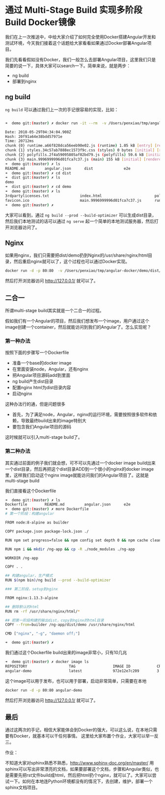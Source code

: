 # 通过 Multi-Stage Build 实现多阶段Build Docker镜像

我们在上一次推送中，中给大家介绍了如何完全使用Docker搭建Angular开发和测试环境，今天我们接着这个话题给大家看看如果通过Docker部署Angular项目。

我们先看看假如没有Docker，我们一般怎么去部署Angular项目，这里我们只是简要的说一下，具体大家可以search一下。简单来说，就是两步：

* ng build
* 部署到nginx

## ng build

``ng build`` 可以通过我们上一次的手记很容易的实现，比如：

```bash

➜  demo git:(master) ✗ docker run -it --rm  -v /Users/penxiao/tmp/angular-docker/demo:/app xiaopeng163/angular-docker ng build --prod --build-optimizer

Date: 2018-05-29T04:34:04.908Z
Hash: 20f91a64e38bdd57971e
Time: 20712ms
chunk {0} runtime.a66f828dca56eeb90e02.js (runtime) 1.05 kB [entry] [rendered]
chunk {1} styles.34c57ab7888ec1573f9c.css (styles) 0 bytes [initial] [rendered]
chunk {2} polyfills.2f4a59095805af02bd79.js (polyfills) 59.6 kB [initial] [rendered]
chunk {3} main.9996999996d01fca7c37.js (main) 155 kB [initial] [rendered]
➜  demo git:(master) ✗ ls
README.md         angular.json      dist              e2e               node_modules      package-lock.json package.json      src               tsconfig.json     tslint.json
➜  demo git:(master) ✗ cd dist
➜  dist git:(master) ✗ ls
demo
➜  dist git:(master) ✗ cd demo
➜  demo git:(master) ✗ ls
3rdpartylicenses.txt              index.html                        polyfills.2f4a59095805af02bd79.js styles.34c57ab7888ec1573f9c.css
favicon.ico                       main.9996999996d01fca7c37.js      runtime.a66f828dca56eeb90e02.js
➜  demo git:(master) ✗
```

大家可以看到，通过 ``ng build --prod --build-optimizer`` 可以生成dist目录，然后我们本地测试的话可以通过 ``ng serve`` 起一个简单的本地测试服务器，然后打开浏览器访问了。

## Nginx

如果用nginx，我们只需要把dist/demo扔到Nginx的/usr/share/nginx/html目录，然后重启nginx就可以了，这个过程也可以通过Docker实现。

```bash
docker run -d -p 80:80  -v /Users/penxiao/tmp/angular-docker/demo/dist/demo:/usr/share/nginx/html nginx:1.13.3-alpine
```

然后打开浏览器访问 http://127.0.0.1/ 就可以了。

## 二合一

所谓multi-stage build其实就是一个二合一的过程。

假如我们有一个Angular的项目，然后我们想发布一个image，用户通过这个image创建一个container，然后就能访问到我们的Angular了。怎么实现呢？

### 第一种办法

按照下面的步骤写一个Dockerfile

* 准备一个base的docker image
* 在里面安装node，Angular，还有nginx
* 把Angular项目源码add到里面
* ng build产生dist目录
* 配置nginx html为dist目录内容
* 启动nginx

这种办法行的通，但是问题很多

* 首先，为了满足node，Angular，nginx的运行环境，需要按照很多软件和依赖，导致最终build出来的image特别大
* 要包含我们Angular项目的源码

这时候就可以引入multi-stage build了。

### 第二种办法

其实通过前面的例子我们就会想，可不可以先通过一个docker image build出来一个dist目录，然后再把这个dist目录ADD到一个很小的nginx的docker image里，这样我们启动这个nginx image就能访问我们的Angular项目了。这就是multi-stage build

我们直接看这个Dockerfile

```bash
➜  demo git:(master) ✗ ls
Dockerfile        README.md         angular.json      e2e               node_modules      package-lock.json package.json      src               tsconfig.json     tslint.json
➜  demo git:(master) ✗ more Dockerfile
# 第一个阶段：构建angular

FROM node:8-alpine as builder

COPY package.json package-lock.json ./

RUN npm set progress=false && npm config set depth 0 && npm cache clean --force

RUN npm i && mkdir /ng-app && cp -R ./node_modules ./ng-app

WORKDIR /ng-app

COPY . .

## 构建angular，生产模式
RUN $(npm bin)/ng build --prod --build-optimizer

### 第二阶段，setup到nginx

FROM nginx:1.13.3-alpine

## 删除默认的html
RUN rm -rf /usr/share/nginx/html/*

## 把第一阶段构建的输出dist，copy到nginx的html目录
COPY --from=builder /ng-app/dist/demo /usr/share/nginx/html

CMD ["nginx", "-g", "daemon off;"]

➜  demo git:(master) ✗
```

我们通过这个Dockerfile build出来的image非常小，只有10几兆

```bash
➜  demo git:(master) ✗ docker image ls
REPOSITORY                   TAG                 IMAGE ID            CREATED             SIZE
angular-demo                 latest              972e12e7c209        3 minutes ago       15.7MB
```

这个image可以用于发布，也可以用于部署，启动非常简单，只需要在本地

```bash
docker run -d -p 80:80 angular-demo
```

然后打开浏览器访问 http://127.0.0.1/ 就可以了。

## 最后

通过这两次的手记，相信大家能体会到Docker的强大，可以这么说，在本地只需要有Docker，就基本可以干任何事情。 这里给大家布置个作业，大家可以举一反三。

作业：

不知道大家对sphinx熟悉不熟悉，http://www.sphinx-doc.org/en/master/ 用sphinx可以写出非常漂亮的文档，如果要部署这个文档，步骤和Angular类似，也是需要先把rst文件build成html，然后把html扔个nginx，就可以了。大家可以尝试一下。如何在本地连Python环境都没有的情况下，去创建，维护，部署一个sphinx文档项目。